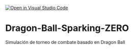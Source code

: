 [![Open in Visual Studio Code](https://classroom.github.com/assets/open-in-vscode-2e0aaae1b6195c2367325f4f02e2d04e9abb55f0b24a779b69b11b9e10269abc.svg)](https://classroom.github.com/online_ide?assignment_repo_id=16806523&assignment_repo_type=AssignmentRepo)
# Dragon-Ball-Sparking-ZERO
Simulación de torneo de combate basado en Dragon Ball
